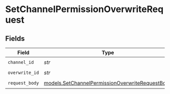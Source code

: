 # SetChannelPermissionOverwriteRequest


## Fields

| Field                                                                                                    | Type                                                                                                     | Required                                                                                                 | Description                                                                                              |
| -------------------------------------------------------------------------------------------------------- | -------------------------------------------------------------------------------------------------------- | -------------------------------------------------------------------------------------------------------- | -------------------------------------------------------------------------------------------------------- |
| `channel_id`                                                                                             | *str*                                                                                                    | :heavy_check_mark:                                                                                       | N/A                                                                                                      |
| `overwrite_id`                                                                                           | *str*                                                                                                    | :heavy_check_mark:                                                                                       | N/A                                                                                                      |
| `request_body`                                                                                           | [models.SetChannelPermissionOverwriteRequestBody](../models/setchannelpermissionoverwriterequestbody.md) | :heavy_check_mark:                                                                                       | N/A                                                                                                      |